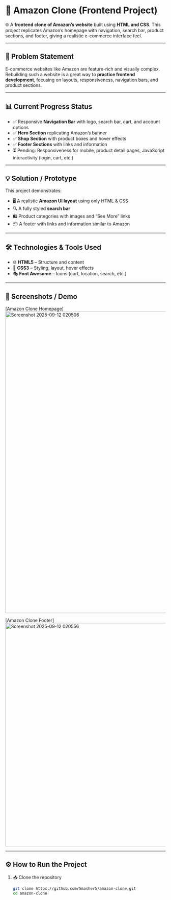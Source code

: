 # 🛒 Amazon Clone (Frontend Project)  

🌐 A **frontend clone of Amazon’s website** built using **HTML and CSS**. This project replicates Amazon’s homepage with navigation, search bar, product sections, and footer, giving a realistic e-commerce interface feel.  

---

## 📝 Problem Statement  
E-commerce websites like Amazon are feature-rich and visually complex. Rebuilding such a website is a great way to **practice frontend development**, focusing on layouts, responsiveness, navigation bars, and product sections.  

---

## 📊 Current Progress Status  
- ✅ Responsive **Navigation Bar** with logo, search bar, cart, and account options  
- ✅ **Hero Section** replicating Amazon’s banner  
- ✅ **Shop Section** with product boxes and hover effects  
- ✅ **Footer Sections** with links and information  
- ⏳ Pending: Responsiveness for mobile, product detail pages, JavaScript interactivity (login, cart, etc.)  

---

## 💡 Solution / Prototype  
This project demonstrates:  
- 🖥️ A realistic **Amazon UI layout** using only HTML & CSS  
- 🔍 A fully styled **search bar**  
- 🛍️ Product categories with images and “See More” links  
- 📦 A footer with links and information similar to Amazon  

---

## 🛠️ Technologies & Tools Used  
- 🌐 **HTML5** – Structure and content  
- 🎨 **CSS3** – Styling, layout, hover effects  
- 🎭 **Font Awesome** – Icons (cart, location, search, etc.)  

---

## 📸 Screenshots / Demo  
[Amazon Clone Homepage]
<img width="1919" height="945" alt="Screenshot 2025-09-12 020506" src="https://github.com/user-attachments/assets/0c545d04-ff75-4231-b0ce-ecf19172374b" />

[Amazon Clone Footer]
<img width="1919" height="700" alt="Screenshot 2025-09-12 020556" src="https://github.com/user-attachments/assets/82fce4a2-3523-4c38-a2a6-1cd3d38e5223" />

---

## ⚙️ How to Run the Project  

1. 📥 Clone the repository  
   ```bash
   git clone https://github.com/Smasher5/amazon-clone.git
   cd amazon-clone
